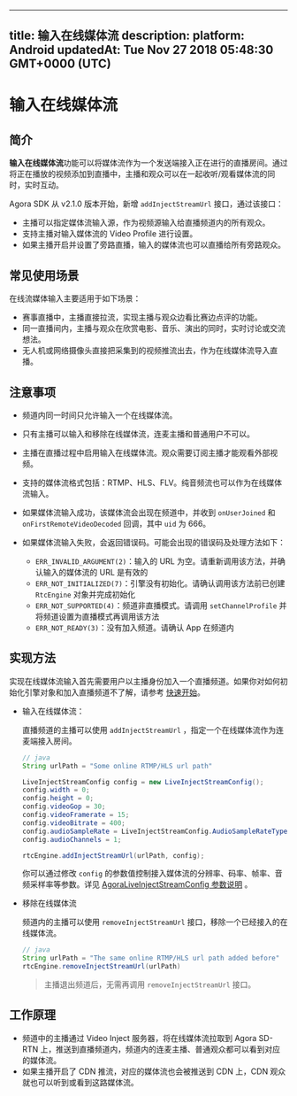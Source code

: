 
---
title: 输入在线媒体流
description: 
platform: Android
updatedAt: Tue Nov 27 2018 05:48:30 GMT+0000 (UTC)
---
# 输入在线媒体流
## 简介

**输入在线媒体流**功能可以将媒体流作为一个发送端接入正在进行的直播房间。通过将正在播放的视频添加到直播中，主播和观众可以在一起收听/观看媒体流的同时，实时互动。

Agora SDK 从 v2.1.0 版本开始，新增 `addInjectStreamUrl` 接口，通过该接口：

- 主播可以指定媒体流输入源，作为视频源输入给直播频道内的所有观众。
- 支持主播对输入媒体流的 Video Profile 进行设置。
- 如果主播开启并设置了旁路直播，输入的媒体流也可以直播给所有旁路观众。

## 常见使用场景

在线流媒体输入主要适用于如下场景：

- 赛事直播中，主播直接拉流，实现主播与观众边看比赛边点评的功能。
- 同一直播间内，主播与观众在欣赏电影、音乐、演出的同时，实时讨论或交流想法。
- 无人机或网络摄像头直接把采集到的视频推流出去，作为在线媒体流导入直播。

## 注意事项

- 频道内同一时间只允许输入一个在线媒体流。
- 只有主播可以输入和移除在线媒体流，连麦主播和普通用户不可以。
- 主播在直播过程中启用输入在线媒体流。观众需要订阅主播才能观看外部视频。
- 支持的媒体流格式包括：RTMP、HLS、FLV。纯音频流也可以作为在线媒体流输入。
- 如果媒体流输入成功，该媒体流会出现在频道中，并收到 `onUserJoined` 和 `onFirstRemoteVideoDecoded` 回调，其中 `uid` 为 666。
- 如果媒体流输入失败，会返回错误码。可能会出现的错误码及处理方法如下：

  - `ERR_INVALID_ARGUMENT(2)`：输入的 URL 为空。请重新调用该方法，并确认输入的媒体流的 URL 是有效的
  - `ERR_NOT_INITIALIZED(7)`：引擎没有初始化。请确认调用该方法前已创建 `RtcEngine` 对象并完成初始化
  - `ERR_NOT_SUPPORTED(4)`：频道非直播模式。请调用 `setChannelProfile` 并将频道设置为直播模式再调用该方法
  - `ERR_NOT_READY(3)`：没有加入频道。请确认 App 在频道内

## 实现方法

实现在线媒体流输入首先需要用户以主播身份加入一个直播频道。如果你对如何初始化引擎对象和加入直播频道不了解，请参考 [快速开始](https://docs.agora.io/cn/Interactive%20Broadcast/android_video?platform=Android)。

- 输入在线媒体流：

	直播频道的主播可以使用 `addInjectStreamUrl` ，指定一个在线媒体流作为连麦端接入房间。

	```java
	// java
	String urlPath = "Some online RTMP/HLS url path"

	LiveInjectStreamConfig config = new LiveInjectStreamConfig();
	config.width = 0;
	config.height = 0;
	config.videoGop = 30;
	config.videoFramerate = 15;
	config.videoBitrate = 400;
	config.audioSampleRate = LiveInjectStreamConfig.AudioSampleRateType.TYPE_44100;        config.audioBitrate = 48;
	config.audioChannels = 1;

	rtcEngine.addInjectStreamUrl(urlPath, config);
	```

	你可以通过修改 `config` 的参数值控制接入媒体流的分辨率、码率、帧率、音频采样率等参数。详见 [AgoraLiveInjectStreamConfig 参数说明](https://docs.agora.io/cn/Video/API%20Reference/java/classio_1_1agora_1_1rtc_1_1live_1_1_live_inject_stream_config.html) 。
	
- 移除在线媒体流

	频道内的主播可以使用 `removeInjectStreamUrl` 接口，移除一个已经接入的在线媒体流。
	
	```java
	// java
	String urlPath = "The same online RTMP/HLS url path added before"
	rtcEngine.removeInjectStreamUrl(urlPath)
	```

	> 主播退出频道后，无需再调用 `removeInjectStreamUrl` 接口。


## 工作原理
- 频道中的主播通过 Video Inject 服务器，将在线媒体流拉取到 Agora SD-RTN 上，推送到直播频道内，频道内的连麦主播、普通观众都可以看到对应的媒体流。
- 如果主播开启了 CDN 推流，对应的媒体流也会被推送到 CDN 上，CDN 观众就也可以听到或看到这路媒体流。

